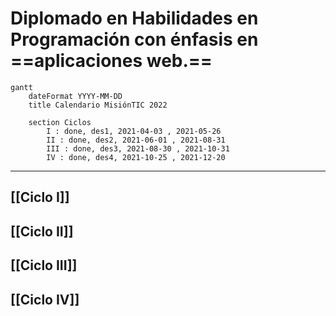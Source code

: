 # Diplomado en Habilidades en Programación con énfasis en ==aplicaciones web.==

``` mermaid
gantt
	dateFormat YYYY-MM-DD
	title Calendario MisiónTIC 2022
	
	section Ciclos
		I : done, des1, 2021-04-03 , 2021-05-26
		II : done, des2, 2021-06-01 , 2021-08-31
		III : done, des3, 2021-08-30 , 2021-10-31
		IV : done, des4, 2021-10-25 , 2021-12-20
```
---

## [[Ciclo I]]	
## [[Ciclo II]]	
## [[Ciclo III]]
## [[Ciclo IV]]